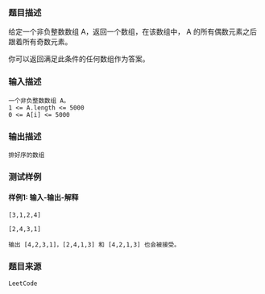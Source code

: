 ### 题目描述

给定一个非负整数数组 A，返回一个数组，在该数组中， A 的所有偶数元素之后跟着所有奇数元素。

你可以返回满足此条件的任何数组作为答案。

### 输入描述

```
一个非负整数数组 A。
1 <= A.length <= 5000
0 <= A[i] <= 5000
```
### 输出描述

```
排好序的数组
```

### 测试样例
#### 样例1: 输入-输出-解释
```
[3,1,2,4]
```
```
[2,4,3,1]
```
```
输出 [4,2,3,1]，[2,4,1,3] 和 [4,2,1,3] 也会被接受。
```
### 题目来源  
`LeetCode`